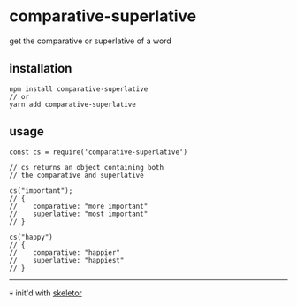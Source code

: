 # comparative-superlative

get the comparative or superlative of a word

## installation

```
npm install comparative-superlative
// or
yarn add comparative-superlative
```

## usage

```
const cs = require('comparative-superlative')

// cs returns an object containing both
// the comparative and superlative

cs("important");
// {
//    comparative: "more important"
//    superlative: "most important"  
// }

cs("happy")
// {
//    comparative: "happier"
//    superlative: "happiest"  
// }
```

---

💀 init'd with [skeletor](https://github.com/gretzky/skeletor)
